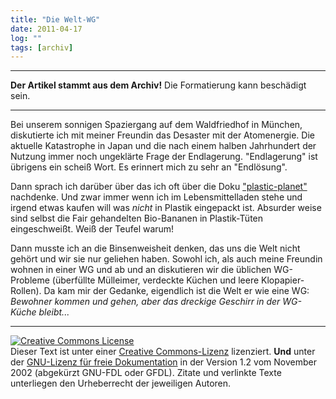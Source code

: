 ```yaml
---
title: "Die Welt-WG"
date: 2011-04-17
log: ""
tags: [archiv]
---
```

<hr><b>Der Artikel stammt aus dem Archiv!</b> Die Formatierung kann beschädigt sein.<hr>

Bei unserem sonnigen Spaziergang auf dem Waldfriedhof in München, diskutierte ich mit meiner Freundin das Desaster mit der Atomenergie. Die aktuelle Katastrophe in Japan und die nach einem halben Jahrhundert der Nutzung immer noch ungeklärte Frage der Endlagerung. "Endlagerung" ist übrigens ein scheiß Wort. Es erinnert mich zu sehr an "Endlösung". 

Dann sprach ich darüber über das ich oft über die Doku <a href="http://www.plastic-planet.at/derfilm/filmtrailer.html">"plastic-planet"</a> nachdenke. Und zwar immer wenn ich im Lebensmittelladen stehe und irgend etwas kaufen will was <i>nicht</i> in Plastik eingepackt ist. Absurder weise sind selbst die Fair gehandelten Bio-Bananen in Plastik-Tüten eingeschweißt. Weiß der Teufel warum!

Dann musste ich an die Binsenweisheit denken, das uns die Welt nicht gehört und wir sie nur geliehen haben. Sowohl ich, als auch meine Freundin wohnen in einer WG und ab und an diskutieren wir die üblichen WG-Probleme (überfüllte Mülleimer, verdeckte Küchen und leere Klopapier-Rollen). Da kam mir der Gedanke, eigendlich ist die Welt er wie eine WG: <i>Bewohner kommen und gehen, aber das dreckige Geschirr in der WG-Küche bleibt...</i>


<hr />
<a rel="license" href="http://creativecommons.org/licenses/by-sa/3.0/de/"><img alt="Creative Commons License" style="border-width: 0pt;" src="http://i.creativecommons.org/l/by-sa/3.0/de/88x31.png" /></a><br />
Dieser <span xmlns:dc="http://purl.org/dc/elements/1.1/" href="http://purl.org/dc/dcmitype/Text" rel="dc:type">Text</span> ist unter einer <a rel="license" href="http://creativecommons.org/licenses/by-sa/3.0/de/">Creative Commons-Lizenz</a> lizenziert. <b>Und</b> unter der <a href="http://de.wikipedia.org/wiki/GFDL">GNU-Lizenz f&uuml;r freie Dokumentation</a> in der Version 1.2 vom November 2002 (abgek&uuml;rzt GNU-FDL oder GFDL). Zitate und verlinkte Texte unterliegen den Urheberrecht der jeweiligen Autoren.
